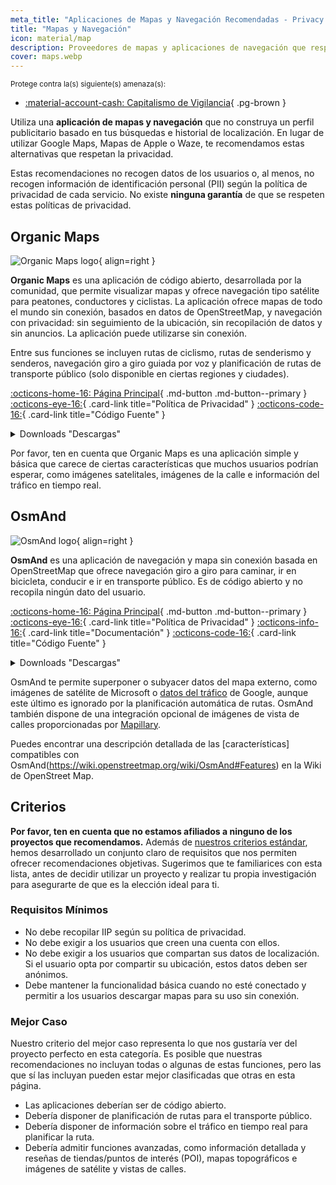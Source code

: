 ```yaml
---
meta_title: "Aplicaciones de Mapas y Navegación Recomendadas - Privacy Guides"
title: "Mapas y Navegación"
icon: material/map
description: Proveedores de mapas y aplicaciones de navegación que respetan la privacidad y no crean un perfil publicitario basado en tus búsquedas y ubicaciones.
cover: maps.webp
---
```


<small>Protege contra la(s) siguiente(s) amenaza(s):</small>

- [:material-account-cash: Capitalismo de Vigilancia](basics/common-threats.md#surveillance-as-a-business-model){ .pg-brown }

Utiliza una **aplicación de mapas y navegación** que no construya un perfil publicitario basado en tus búsquedas e historial de localización. En lugar de utilizar Google Maps, Mapas de Apple o Waze, te recomendamos estas alternativas que respetan la privacidad.

Estas recomendaciones no recogen datos de los usuarios o, al menos, no recogen información de identificación personal (PII) según la política de privacidad de cada servicio. No existe **ninguna garantía** de que se respeten estas políticas de privacidad.

## Organic Maps

<div class="admonition recommendation" markdown>

![Organic Maps logo](assets/img/maps/organic-maps.svg){ align=right }

**Organic Maps** es una aplicación de código abierto, desarrollada por la comunidad, que permite visualizar mapas y ofrece navegación tipo satélite para peatones, conductores y ciclistas. La aplicación ofrece mapas de todo el mundo sin conexión, basados en datos de OpenStreetMap, y navegación con privacidad: sin seguimiento de la ubicación, sin recopilación de datos y sin anuncios. La aplicación puede utilizarse sin conexión.

Entre sus funciones se incluyen rutas de ciclismo, rutas de senderismo y senderos, navegación giro a giro guiada por voz y planificación de rutas de transporte público (solo disponible en ciertas regiones y ciudades).

[:octicons-home-16: Página Principal](https://organicmaps.app){ .md-button .md-button--primary }
[:octicons-eye-16:](https://organicmaps.app/privacy){ .card-link title="Política de Privacidad" }
[:octicons-code-16:](https://git.omaps.dev/organicmaps/organicmaps){ .card-link title="Código Fuente" }

<details class="downloads" markdown><summary>Downloads "Descargas"</summary>

- [:simple-googleplay: Google Play](https://play.google.com/store/apps/details?id=app.organicmaps)
- [:simple-appstore: App Store](https://apps.apple.com/app/organic-maps/id1567437057)
- [:simple-forgejo: Forgejo](https://git.omaps.dev/organicmaps/organicmaps/releases)
- [:simple-linux: Linux](https://flathub.org/apps/app.organicmaps.desktop)

</details>

</div>

Por favor, ten en cuenta que Organic Maps es una aplicación simple y básica que carece de ciertas características que muchos usuarios podrían esperar, como imágenes satelitales, imágenes de la calle e información del tráfico en tiempo real.

## OsmAnd

<div class="admonition recommendation" markdown>

![OsmAnd logo](assets/img/maps/osmand.svg){ align=right }

**OsmAnd** es una aplicación de navegación y mapa sin conexión basada en OpenStreetMap que ofrece navegación giro a giro para caminar, ir en bicicleta, conducir e ir en transporte público. Es de código abierto y no recopila ningún dato del usuario.

[:octicons-home-16: Página Principal](https://osmand.net){ .md-button .md-button--primary }
[:octicons-eye-16:](https://osmand.net/docs/legal/privacy-policy){ .card-link title="Política de Privacidad" }
[:octicons-info-16:](https://osmand.net/docs/intro){ .card-link title="Documentación" }
[:octicons-code-16:](https://github.com/osmandapp){ .card-link title="Código Fuente" }

<details class="downloads" markdown><summary>Downloads "Descargas"</summary>

- [:simple-googleplay: Google Play](https://play.google.com/store/apps/details?id=net.osmand)
- [:simple-android: Android](https://osmand.net/docs/versions/free-versions)
- [:simple-appstore: App Store](https://apps.apple.com/us/app/id934850257)

</details>

</div>

OsmAnd te permite superponer o subyacer datos del mapa externo, como imágenes de satélite de Microsoft o [datos del tráfico](https://themm.net/public/osmand_traffic) de Google, aunque este último es ignorado por la planificación automática de rutas. OsmAnd también dispone de una integración opcional de imágenes de vista de calles proporcionadas por [Mapillary](https://mapillary.com).

Puedes encontrar una descripción detallada de las [características] compatibles con OsmAnd(https://wiki.openstreetmap.org/wiki/OsmAnd#Features) en la Wiki de OpenStreet Map.

## Criterios

**Por favor, ten en cuenta que no estamos afiliados a ninguno de los proyectos que recomendamos.** Además de [nuestros criterios estándar](about/criteria.md), hemos desarrollado un conjunto claro de requisitos que nos permiten ofrecer recomendaciones objetivas. Sugerimos que te familiarices con esta lista, antes de decidir utilizar un proyecto y realizar tu propia investigación para asegurarte de que es la elección ideal para ti.

### Requisitos Mínimos

- No debe recopilar IIP según su política de privacidad.
- No debe exigir a los usuarios que creen una cuenta con ellos.
- No debe exigir a los usuarios que compartan sus datos de localización. Si el usuario opta por compartir su ubicación, estos datos deben ser anónimos.
- Debe mantener la funcionalidad básica cuando no esté conectado y permitir a los usuarios descargar mapas para su uso sin conexión.

### Mejor Caso

Nuestro criterio del mejor caso representa lo que nos gustaría ver del proyecto perfecto en esta categoría. Es posible que nuestras recomendaciones no incluyan todas o algunas de estas funciones, pero las que sí las incluyan pueden estar mejor clasificadas que otras en esta página.

- Las aplicaciones deberían ser de código abierto.
- Debería disponer de planificación de rutas para el transporte público.
- Debería disponer de información sobre el tráfico en tiempo real para planificar la ruta.
- Debería admitir funciones avanzadas, como información detallada y reseñas de tiendas/puntos de interés (POI), mapas topográficos e imágenes de satélite y vistas de calles.
